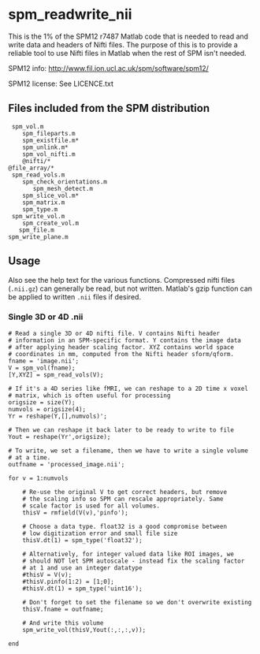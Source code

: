 # spm_readwrite_nii


This is the 1% of the SPM12 r7487 Matlab code that is needed to read and write data and headers of Nifti files. The purpose of this is to provide a reliable tool to use Nifti files in Matlab when the rest of SPM isn't needed.

SPM12 info: http://www.fil.ion.ucl.ac.uk/spm/software/spm12/

SPM12 license: See LICENCE.txt


## Files included from the SPM distribution

     spm_vol.m
        spm_fileparts.m
        spm_existfile.m*
        spm_unlink.m*
        spm_vol_nifti.m
        @nifti/*
    @file_array/*
     spm_read_vols.m
        spm_check_orientations.m
           spm_mesh_detect.m
        spm_slice_vol.m*
        spm_matrix.m
        spm_type.m
     spm_write_vol.m
        spm_create_vol.m
       spm_file.m
    spm_write_plane.m


## Usage

Also see the help text for the various functions. Compressed nifti files (`.nii.gz`) can generally be read, but not written. Matlab's gzip function can be applied to written `.nii` files if desired.

### Single 3D or 4D .nii

    # Read a single 3D or 4D nifti file. V contains Nifti header
    # information in an SPM-specific format. Y contains the image data
    # after applying header scaling factor. XYZ contains world space 
    # coordinates in mm, computed from the Nifti header sform/qform.
    fname = 'image.nii';
    V = spm_vol(fname);
    [Y,XYZ] = spm_read_vols(V);
    
    # If it's a 4D series like fMRI, we can reshape to a 2D time x voxel
    # matrix, which is often useful for processing
    origsize = size(Y);
    numvols = origsize(4);
    Yr = reshape(Y,[],numvols)';
    
    # Then we can reshape it back later to be ready to write to file
    Yout = reshape(Yr',origsize);
    
    # To write, we set a filename, then we have to write a single volume 
    # at a time.    
    outfname = 'processed_image.nii';
    
    for v = 1:numvols
    
        # Re-use the original V to get correct headers, but remove
        # the scaling info so SPM can rescale appropriately. Same 
        # scale factor is used for all volumes.
        thisV = rmfield(V(v),'pinfo');
        
        # Choose a data type. float32 is a good compromise between
        # low digitization error and small file size
        thisV.dt(1) = spm_type('float32');
        
        # Alternatively, for integer valued data like ROI images, we
        # should NOT let SPM autoscale - instead fix the scaling factor
        # at 1 and use an integer datatype
        #thisV = V(v);
        #thisV.pinfo(1:2) = [1;0];
        #thisV.dt(1) = spm_type('uint16');
        
        # Don't forget to set the filename so we don't overwrite existing
        thisV.fname = outfname;
        
        # And write this volume
        spm_write_vol(thisV,Yout(:,:,:,v));
        
    end

